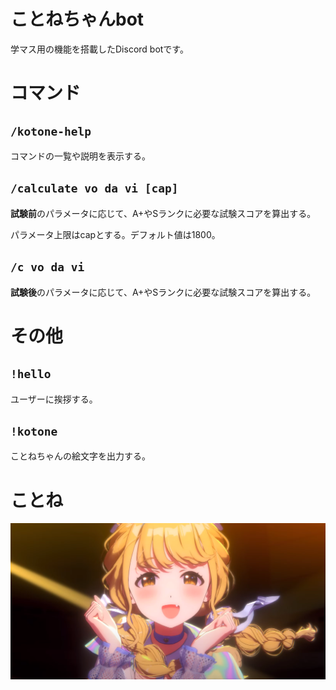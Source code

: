# ことねちゃんbot

学マス用の機能を搭載したDiscord botです。

# コマンド

## `/kotone-help`

コマンドの一覧や説明を表示する。

## `/calculate vo da vi [cap]`

**試験前**のパラメータに応じて、A+やSランクに必要な試験スコアを算出する。

パラメータ上限はcapとする。デフォルト値は1800。

## `/c vo da vi`

**試験後**のパラメータに応じて、A+やSランクに必要な試験スコアを算出する。

# その他

## `!hello`

ユーザーに挨拶する。

## `!kotone`

ことねちゃんの絵文字を出力する。

# ことね

![藤田ことね](kotone.png)
